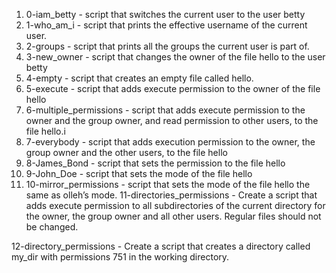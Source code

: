 1. 0-iam_betty - script that switches the current user to the user betty
2. 1-who_am_i - script that prints the effective username of the current user.
3. 2-groups - script that prints all the groups the current user is part of.
4. 3-new_owner -  script that changes the owner of the file hello to the user betty
5. 4-empty - script that creates an empty file called hello.
6. 5-execute -  script that adds execute permission to the owner of the file hello
7. 6-multiple_permissions -  script that adds execute permission to the owner and the group owner, and read permission to other users, to the file hello.i
8. 7-everybody -  script that adds execution permission to the owner, the group owner and the other users, to the file hello
9. 8-James_Bond - script that sets the permission to the file hello
10. 9-John_Doe - script that sets the mode of the file hello
11. 10-mirror_permissions -  script that sets the mode of the file hello the same as olleh’s mode.
11-directories_permissions - Create a script that adds execute permission to all subdirectories of the current directory for the owner, the group owner and all other users. Regular files should not be changed.

12-directory_permissions - Create a script that creates a directory called my_dir with permissions 751 in the working directory.

